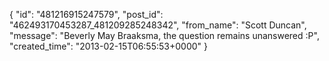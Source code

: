  {
   "id": "481216915247579",
   "post_id": "462493170453287_481209285248342",
   "from_name": "Scott Duncan",
   "message": "Beverly May Braaksma, the question remains unanswered :P",
   "created_time": "2013-02-15T06:55:53+0000"
 }
